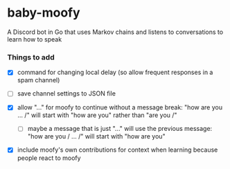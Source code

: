 # baby-moofy
A Discord bot in Go that uses Markov chains and listens to conversations to learn how to speak

### Things to add

- [x] command for changing local delay (so allow frequent responses in a spam channel)

- [ ] save channel settings to JSON file

- [x] allow "..." for moofy to continue without a message break: "how are you ... /" will start with "how are you" rather than "are you /"

	- [ ] maybe a message that is just "..." will use the previous message: "how are you / ... /" will start with "how are you"

- [x] include moofy's own contributions for context when learning because people react to moofy
